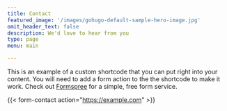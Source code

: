 ```yaml
---
title: Contact
featured_image: '/images/gohugo-default-sample-hero-image.jpg'
omit_header_text: false
description: We'd love to hear from you
type: page
menu: main

---
```



This is an example of a custom shortcode that you can put right into your content. You will need to add a form action to the the shortcode to make it work. Check out [Formspree](https://formspree.io/) for a simple, free form service. 

{{< form-contact action="https://example.com"  >}}
